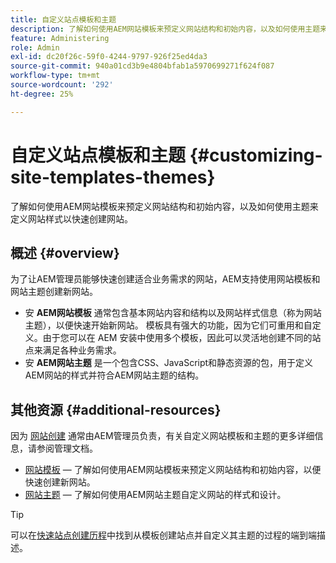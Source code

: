 ```yaml
---
title: 自定义站点模板和主题
description: 了解如何使用AEM网站模板来预定义网站结构和初始内容，以及如何使用主题来定义网站样式以快速创建网站。
feature: Administering
role: Admin
exl-id: dc20f26c-59f0-4244-9797-926f25ed4da3
source-git-commit: 940a01cd3b9e4804bfab1a5970699271f624f087
workflow-type: tm+mt
source-wordcount: '292'
ht-degree: 25%

---
```


# 自定义站点模板和主题 {#customizing-site-templates-themes}

了解如何使用AEM网站模板来预定义网站结构和初始内容，以及如何使用主题来定义网站样式以快速创建网站。

## 概述 {#overview}

为了让AEM管理员能够快速创建适合业务需求的网站，AEM支持使用网站模板和网站主题创建新网站。

* 安 **AEM网站模板** 通常包含基本网站内容和结构以及网站样式信息（称为网站主题），以便快速开始新网站。 模板具有强大的功能，因为它们可重用和自定义。由于您可以在 AEM 安装中使用多个模板，因此可以灵活地创建不同的站点来满足各种业务需求。
* 安 **AEM网站主题** 是一个包含CSS、JavaScript和静态资源的包，用于定义AEM网站的样式并符合AEM网站主题的结构。

## 其他资源 {#additional-resources}

因为 [网站创建](/help/sites-cloud/administering/site-creation/create-site.md) 通常由AEM管理员负责，有关自定义网站模板和主题的更多详细信息，请参阅管理文档。

* [网站模板](/help/sites-cloud/administering/site-creation/site-templates.md)  — 了解如何使用AEM网站模板来预定义网站结构和初始内容，以便快速创建新网站。
* [网站主题](/help/sites-cloud/administering/site-creation/site-themes.md)  — 了解如何使用AEM网站主题自定义网站的样式和设计。

>[!TIP]
>
>可以在[快速站点创建历程](/help/journey-sites/quick-site/overview.md)中找到从模板创建站点并自定义其主题的过程的端到端描述。
